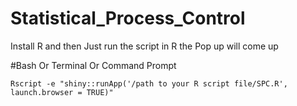 # Statistical_Process_Control

Install R and then Just run the script in R the Pop up will come up 


#Bash Or Terminal Or Command Prompt
```
Rscript -e "shiny::runApp('/path to your R script file/SPC.R', launch.browser = TRUE)"
```

